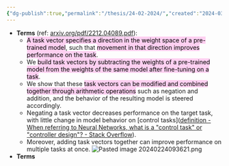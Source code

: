 ```yaml
---
{"dg-publish":true,"permalink":"/thesis/24-02-2024/","created":"2024-03-20T00:13:20.828+07:00","updated":"2024-04-06T21:09:04.415+07:00"}
---
```


-  **Terms** (ref: [arxiv.org/pdf/2212.04089.pdf](https://arxiv.org/pdf/2212.04089.pdf)):
	- <mark style="background: #FFB8EBA6;">A task vector specifies a direction in the weight space of a pre-trained model</mark>, such that <mark style="background: #FFB8EBA6;">movement in that direction improves performance on the task</mark>.
	- We <mark style="background: #FFB8EBA6;">build task vectors by subtracting the weights of a pre-trained model from the weights of the same model after fine-tuning on a task</mark>.
	- We show that these <mark style="background: #FFB8EBA6;">task vectors can be modified and combined together through arithmetic operations</mark> such as negation and addition, and the behavior of the resulting model is steered accordingly.
	- Negating a task vector decreases performance on the target task, with little change in model behavior on [control tasks]([definition - When referring to Neural Networks, what is a "control task" or "controller design"? - Stack Overflow](https://stackoverflow.com/questions/8632539/when-referring-to-neural-networks-what-is-a-control-task-or-controller-desig)).
	- Moreover, adding task vectors together can improve performance on multiple tasks at once.
	![Pasted image 20240224093621.png](/img/user/Attachment/Pasted%20image%2020240224093621.png)
- **Terms** 